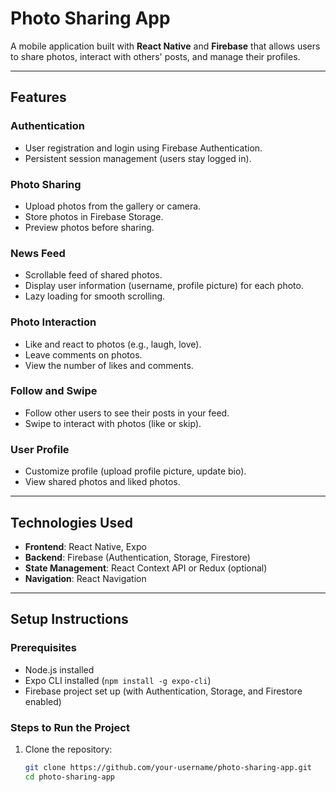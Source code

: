 # Photo Sharing App

A mobile application built with **React Native** and **Firebase** that allows users to share photos, interact with others' posts, and manage their profiles.

---

## Features

### Authentication
- User registration and login using Firebase Authentication.
- Persistent session management (users stay logged in).

### Photo Sharing
- Upload photos from the gallery or camera.
- Store photos in Firebase Storage.
- Preview photos before sharing.

### News Feed
- Scrollable feed of shared photos.
- Display user information (username, profile picture) for each photo.
- Lazy loading for smooth scrolling.

### Photo Interaction
- Like and react to photos (e.g., laugh, love).
- Leave comments on photos.
- View the number of likes and comments.

### Follow and Swipe
- Follow other users to see their posts in your feed.
- Swipe to interact with photos (like or skip).

### User Profile
- Customize profile (upload profile picture, update bio).
- View shared photos and liked photos.

---

## Technologies Used
- **Frontend**: React Native, Expo
- **Backend**: Firebase (Authentication, Storage, Firestore)
- **State Management**: React Context API or Redux (optional)
- **Navigation**: React Navigation

---

## Setup Instructions

### Prerequisites
- Node.js installed
- Expo CLI installed (`npm install -g expo-cli`)
- Firebase project set up (with Authentication, Storage, and Firestore enabled)

### Steps to Run the Project
1. Clone the repository:
   ```bash
   git clone https://github.com/your-username/photo-sharing-app.git
   cd photo-sharing-app
